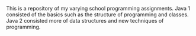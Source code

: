 This is a repository of my varying school programming assignments. 
Java 1 consisted of the basics such as the structure of programming and classes.
Java 2 consisted more of data structures and new techniques of programming.
